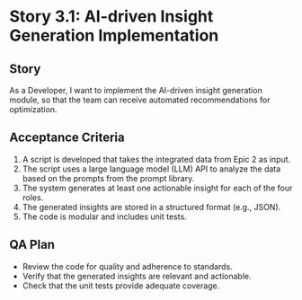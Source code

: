 # Story 3.1: AI-driven Insight Generation Implementation

## Story

As a Developer, I want to implement the AI-driven insight generation module, so that the team can receive automated recommendations for optimization.

## Acceptance Criteria

1. A script is developed that takes the integrated data from Epic 2 as input.
2. The script uses a large language model (LLM) API to analyze the data based on the prompts from the prompt library.
3. The system generates at least one actionable insight for each of the four roles.
4. The generated insights are stored in a structured format (e.g., JSON).
5. The code is modular and includes unit tests.

## QA Plan

- Review the code for quality and adherence to standards.
- Verify that the generated insights are relevant and actionable.
- Check that the unit tests provide adequate coverage.
